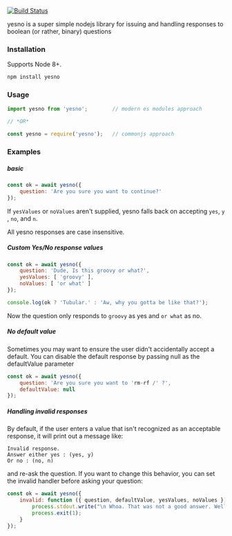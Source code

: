 [![Build Status](https://travis-ci.org/tcql/node-yesno.svg?branch=master)](https://travis-ci.org/tcql/node-yesno)


yesno is a super simple nodejs library for issuing and handling responses to boolean (or rather, binary) questions 

### Installation

Supports Node 8+.

```bash
npm install yesno
```

### Usage

```javascript
import yesno from 'yesno';        // modern es modules approach

// *OR*

const yesno = require('yesno');   // commonjs approach
```

### Examples


##### basic

```javascript
const ok = await yesno({
    question: 'Are you sure you want to continue?'
});
````

If `yesValues` or `noValues` aren't supplied, yesno falls back on accepting `yes`, `y` , `no`, and `n`.

All yesno responses are case insensitive.


##### Custom Yes/No response values

```javascript
const ok = await yesno({
    question: 'Dude, Is this groovy or what?',
    yesValues: [ 'groovy' ],
    noValues: [ 'or what' ]
});

console.log(ok ? 'Tubular.' : 'Aw, why you gotta be like that?');
```

Now the question only responds to `groovy` as yes and `or what` as no.


##### No default value

Sometimes you may want to ensure the user didn't accidentally accept a default. You can disable the default response by passing null as the defaultValue parameter

```javascript
const ok = await yesno({
    question: 'Are you sure you want to 'rm-rf /' ?',
    defaultValue: null
});
```


##### Handling invalid responses

By default, if the user enters a value that isn't recognized as an acceptable response, it will
print out a message like: 

    Invalid response.
    Answer either yes : (yes, y)
    Or no : (no, n)

and re-ask the question. If you want to change this behavior, you can set the invalid handler before asking your question:

```javascript
const ok = await yesno({
    invalid: function ({ question, defaultValue, yesValues, noValues }) {
        process.stdout.write("\n Whoa. That was not a good answer. Well. No more tries for you.");
        process.exit(1);
    }
});
```
